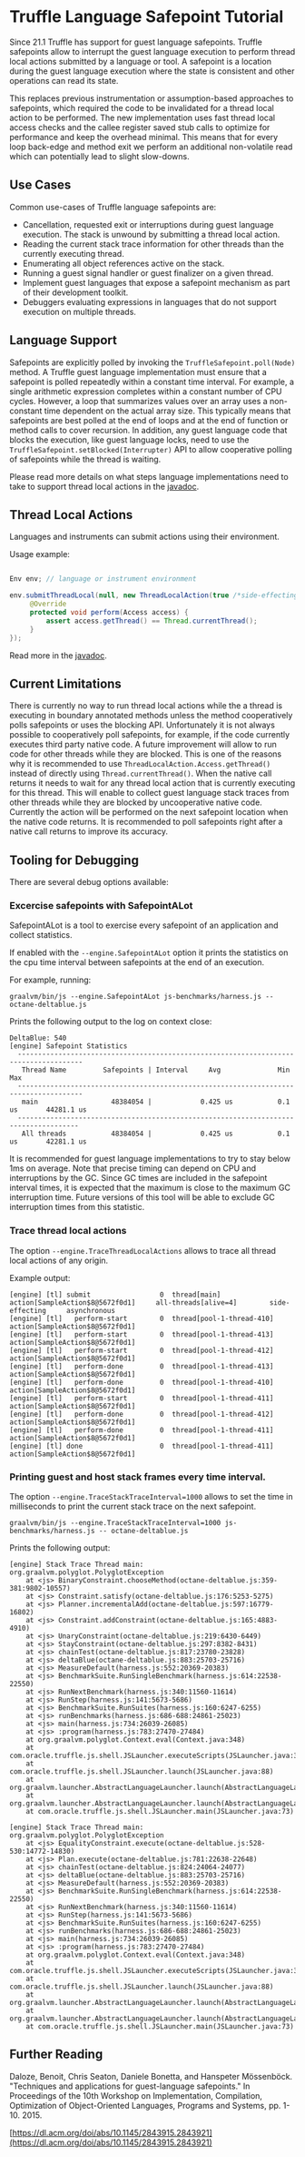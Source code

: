 # Truffle Language Safepoint Tutorial

Since 21.1 Truffle has support for guest language safepoints. 
Truffle safepoints allow to interrupt the guest language execution to perform thread local actions submitted by a language or tool. 
A safepoint is a location during the guest language execution where the state is consistent and other operations can read its state.

This replaces previous instrumentation or assumption-based approaches to safepoints, which required the code to be invalidated for a thread local action to be performed.
The new implementation uses fast thread local access checks and the callee register saved stub calls to optimize for performance and keep the overhead minimal.
This means that for every loop back-edge and method exit we perform an additional non-volatile read which can potentially lead to slight slow-downs.

## Use Cases

Common use-cases of Truffle language safepoints are:

* Cancellation, requested exit or interruptions during guest language execution. The stack is unwound by submitting a thread local action.
* Reading the current stack trace information for other threads than the currently executing thread.
* Enumerating all object references active on the stack.
* Running a guest signal handler or guest finalizer on a given thread.
* Implement guest languages that expose a safepoint mechanism as part of their development toolkit.
* Debuggers evaluating expressions in languages that do not support execution on multiple threads.

## Language Support

Safepoints are explicitly polled by invoking the `TruffleSafepoint.poll(Node)` method. 
A Truffle guest language implementation must ensure that a safepoint is polled repeatedly within a constant time interval. 
For example, a single arithmetic expression completes within a constant number of CPU cycles. 
However, a loop that summarizes values over an array uses a non-constant time dependent on the actual array size. 
This typically means that safepoints are best polled at the end of loops and at the end of function or method calls to cover recursion. 
In addition, any guest language code that blocks the execution, like guest language locks, need to use the  `TruffleSafepoint.setBlocked(Interrupter)` API to allow cooperative polling of safepoints while the thread is waiting.

Please read more details on what steps language implementations need to take to support thread local actions in the [javadoc](https://www.graalvm.org/truffle/javadoc/com/oracle/truffle/api/TruffleSafepoint.html).

## Thread Local Actions

Languages and instruments can submit actions using their environment.

Usage example:

```java

Env env; // language or instrument environment

env.submitThreadLocal(null, new ThreadLocalAction(true /*side-effecting*/, true /*synchronous*/) {
     @Override
     protected void perform(Access access) {
         assert access.getThread() == Thread.currentThread();
     }
});

```

Read more in the [javadoc](https://www.graalvm.org/truffle/javadoc/com/oracle/truffle/api/ThreadLocalAction.html).

## Current Limitations

There is currently no way to run thread local actions while the a thread is executing in boundary annotated methods unless the method cooperatively polls safepoints or uses the blocking API. 
Unfortunately it is not always possible to cooperatively poll safepoints, for example, if the code currently executes third party native code. 
A future improvement will allow to run code for other threads while they are blocked. 
This is one of the reasons why it is recommended to use `ThreadLocalAction.Access.getThread()` instead of directly using `Thread.currentThread()`.
When the native call returns it needs to wait for any thread local action that is currently executing for this thread. 
This will enable to collect guest language stack traces from other threads while they are blocked by uncooperative native code.
Currently the action will be performed on the next safepoint location when the native code returns.
It is recommended to poll safepoints right after a native call returns to improve its accuracy.

## Tooling for Debugging

There are several debug options available:

### Excercise safepoints with SafepointALot 

SafepointALot is a tool to exercise every safepoint of an application and collect statistics.

If enabled with the `--engine.SafepointALot` option it prints the statistics on the cpu time interval between safepoints at the end of an execution.

For example, running:

```
graalvm/bin/js --engine.SafepointALot js-benchmarks/harness.js -- octane-deltablue.js
```

Prints the following output to the log on context close:

```
DeltaBlue: 540
[engine] Safepoint Statistics
  --------------------------------------------------------------------------------------
   Thread Name         Safepoints | Interval     Avg              Min              Max
  --------------------------------------------------------------------------------------
   main                  48384054 |            0.425 us           0.1 us       44281.1 us
  -------------------------------------------------------------------------------------
   All threads           48384054 |            0.425 us           0.1 us       42281.1 us
```

It is recommended for guest language implementations to try to stay below 1ms on average. 
Note that precise timing can depend on CPU and interruptions by the GC.
Since GC times are included in the safepoint interval times, it is expected that the maximum is close to the maximum GC interruption time.
Future versions of this tool will be able to exclude GC interruption times from this statistic.

### Trace thread local actions 

The option `--engine.TraceThreadLocalActions` allows to trace all thread local actions of any origin.

Example output:

```
[engine] [tl] submit                 0  thread[main]                action[SampleAction$8@5672f0d1]     all-threads[alive=4]        side-effecting     asynchronous
[engine] [tl]   perform-start        0  thread[pool-1-thread-410]   action[SampleAction$8@5672f0d1]
[engine] [tl]   perform-start        0  thread[pool-1-thread-413]   action[SampleAction$8@5672f0d1]
[engine] [tl]   perform-start        0  thread[pool-1-thread-412]   action[SampleAction$8@5672f0d1]
[engine] [tl]   perform-done         0  thread[pool-1-thread-413]   action[SampleAction$8@5672f0d1]
[engine] [tl]   perform-done         0  thread[pool-1-thread-410]   action[SampleAction$8@5672f0d1]
[engine] [tl]   perform-start        0  thread[pool-1-thread-411]   action[SampleAction$8@5672f0d1]
[engine] [tl]   perform-done         0  thread[pool-1-thread-412]   action[SampleAction$8@5672f0d1]
[engine] [tl]   perform-done         0  thread[pool-1-thread-411]   action[SampleAction$8@5672f0d1]
[engine] [tl] done                   0  thread[pool-1-thread-411]   action[SampleAction$8@5672f0d1]
```

### Printing guest and host stack frames every time interval.

The option `--engine.TraceStackTraceInterval=1000` allows to set the time in milliseconds to print the current stack trace on the next safepoint.

```
graalvm/bin/js --engine.TraceStackTraceInterval=1000 js-benchmarks/harness.js -- octane-deltablue.js
```

Prints the following output:

```
[engine] Stack Trace Thread main: org.graalvm.polyglot.PolyglotException
	at <js> BinaryConstraint.chooseMethod(octane-deltablue.js:359-381:9802-10557)
	at <js> Constraint.satisfy(octane-deltablue.js:176:5253-5275)
	at <js> Planner.incrementalAdd(octane-deltablue.js:597:16779-16802)
	at <js> Constraint.addConstraint(octane-deltablue.js:165:4883-4910)
	at <js> UnaryConstraint(octane-deltablue.js:219:6430-6449)
	at <js> StayConstraint(octane-deltablue.js:297:8382-8431)
	at <js> chainTest(octane-deltablue.js:817:23780-23828)
	at <js> deltaBlue(octane-deltablue.js:883:25703-25716)
	at <js> MeasureDefault(harness.js:552:20369-20383)
	at <js> BenchmarkSuite.RunSingleBenchmark(harness.js:614:22538-22550)
	at <js> RunNextBenchmark(harness.js:340:11560-11614)
	at <js> RunStep(harness.js:141:5673-5686)
	at <js> BenchmarkSuite.RunSuites(harness.js:160:6247-6255)
	at <js> runBenchmarks(harness.js:686-688:24861-25023)
	at <js> main(harness.js:734:26039-26085)
	at <js> :program(harness.js:783:27470-27484)
	at org.graalvm.polyglot.Context.eval(Context.java:348)
	at com.oracle.truffle.js.shell.JSLauncher.executeScripts(JSLauncher.java:347)
	at com.oracle.truffle.js.shell.JSLauncher.launch(JSLauncher.java:88)
	at org.graalvm.launcher.AbstractLanguageLauncher.launch(AbstractLanguageLauncher.java:124)
	at org.graalvm.launcher.AbstractLanguageLauncher.launch(AbstractLanguageLauncher.java:71)
	at com.oracle.truffle.js.shell.JSLauncher.main(JSLauncher.java:73)

[engine] Stack Trace Thread main: org.graalvm.polyglot.PolyglotException
	at <js> EqualityConstraint.execute(octane-deltablue.js:528-530:14772-14830)
	at <js> Plan.execute(octane-deltablue.js:781:22638-22648)
	at <js> chainTest(octane-deltablue.js:824:24064-24077)
	at <js> deltaBlue(octane-deltablue.js:883:25703-25716)
	at <js> MeasureDefault(harness.js:552:20369-20383)
	at <js> BenchmarkSuite.RunSingleBenchmark(harness.js:614:22538-22550)
	at <js> RunNextBenchmark(harness.js:340:11560-11614)
	at <js> RunStep(harness.js:141:5673-5686)
	at <js> BenchmarkSuite.RunSuites(harness.js:160:6247-6255)
	at <js> runBenchmarks(harness.js:686-688:24861-25023)
	at <js> main(harness.js:734:26039-26085)
	at <js> :program(harness.js:783:27470-27484)
	at org.graalvm.polyglot.Context.eval(Context.java:348)
	at com.oracle.truffle.js.shell.JSLauncher.executeScripts(JSLauncher.java:347)
	at com.oracle.truffle.js.shell.JSLauncher.launch(JSLauncher.java:88)
	at org.graalvm.launcher.AbstractLanguageLauncher.launch(AbstractLanguageLauncher.java:124)
	at org.graalvm.launcher.AbstractLanguageLauncher.launch(AbstractLanguageLauncher.java:71)
	at com.oracle.truffle.js.shell.JSLauncher.main(JSLauncher.java:73)
```

## Further Reading

Daloze, Benoit, Chris Seaton, Daniele Bonetta, and Hanspeter Mössenböck. 
"Techniques and applications for guest-language safepoints." 
In Proceedings of the 10th Workshop on Implementation, Compilation, Optimization of Object-Oriented Languages, Programs and Systems, pp. 1-10. 2015.

[https://dl.acm.org/doi/abs/10.1145/2843915.2843921](https://dl.acm.org/doi/abs/10.1145/2843915.2843921)
